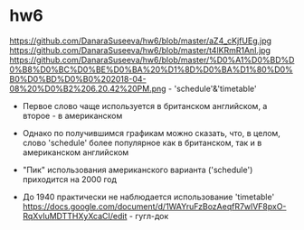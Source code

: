 # hw6
https://github.com/DanaraSuseeva/hw6/blob/master/aZ4_cKjfUEg.jpg 
https://github.com/DanaraSuseeva/hw6/blob/master/t4lKRmR1AnI.jpg
https://github.com/DanaraSuseeva/hw6/blob/master/%D0%A1%D0%BD%D0%B8%D0%BC%D0%BE%D0%BA%20%D1%8D%D0%BA%D1%80%D0%B0%D0%BD%D0%B0%202018-04-08%20%D0%B2%206.20.42%20PM.png - 'schedule'&'timetable'
+ Первое слово чаще используется в британском английском, а второе - в американском
- Однако по получившимся графикам можно сказать, что, в целом, слово 'schedule' более популярное как в британском, так и в американском английском
+ "Пик" использования американского варианта ('schedule') приходится на 2000 год
- До 1940 практически не наблюдается использование 'timetable'
https://docs.google.com/document/d/1WAYruFzBozAeqfR7wlVF8pxO-RqXvIuMDTTHXyXcaCI/edit - гугл-док
